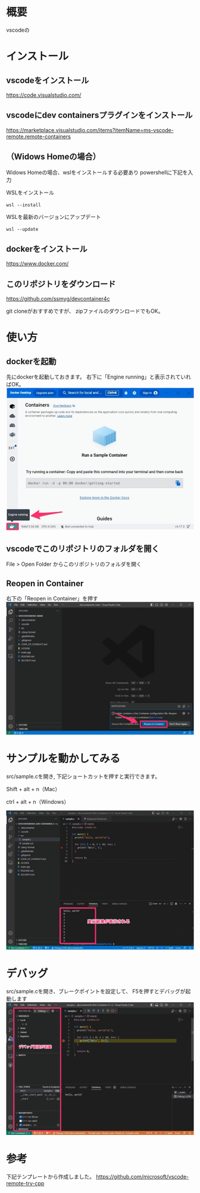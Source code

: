 # 概要
vscodeの

# インストール
## vscodeをインストール
https://code.visualstudio.com/

## vscodeにdev containersプラグインをインストール
https://marketplace.visualstudio.com/items?itemName=ms-vscode-remote.remote-containers

## （Widows Homeの場合）
Widows Homeの場合、wslをインストールする必要あり
powershellに下記を入力

WSLをインストール

`
wsl --install
`

WSLを最新のバージョンにアップデート

`
wsl --update
`

## dockerをインストール
https://www.docker.com/

## このリポジトリをダウンロード
https://github.com/ssmyg/devcontainer4c

git cloneがおすすめですが、
zipファイルのダウンロードでもOK。



# 使い方
## dockerを起動
先にdockerを起動しておきます。
右下に「Engine running」と表示されていればOK。
![docker](doc/image/docker.jpg)

## vscodeでこのリポジトリのフォルダを開く
File > Open Folder
からこのリポジトリのフォルダを開く

## Reopen in Container
右下の「Reopen in Container」を押す
![reopen](doc/image/reopen.jpg)


# サンプルを動かしてみる
src/sample.cを開き, 下記ショートカットを押すと実行できます。

Shift + alt + n（Mac）

ctrl + alt + n（Windows）

![run](doc/image/run.jpg)


# デバッグ
src/sample.cを開き、ブレークポイントを設定して、
F5を押すとデバッグが起動します
![debug](doc/image/debug.jpg)



# 参考
下記テンプレートから作成しました。
https://github.com/microsoft/vscode-remote-try-cpp
